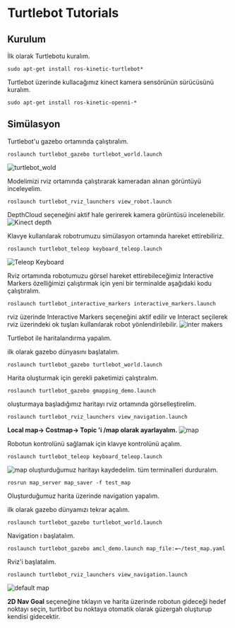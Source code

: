 # Turtlebot  Tutorials

## Kurulum

İlk olarak Turtlebotu kuralım.

    sudo apt-get install ros-kinetic-turtlebot*
    
Turtlebot üzerinde kullacağımız kinect kamera sensörünün sürücüsünü kuralım.

    sudo apt-get install ros-kinetic-openni-*    
  
## Simülasyon

Turtlebot'u gazebo ortamında çalıştıralım.

    roslaunch turtlebot_gazebo turtlebot_world.launch
![turtlebot_wold](https://github.com/raclab/RACLAB/blob/master/images/ROS/sim_first_gazebo_launching.png)

Modelimizi rviz ortamında çalıştırarak kameradan alınan görüntüyü inceleyelim.
    
    roslaunch turtlebot_rviz_launchers view_robot.launch

DepthCloud seçeneğini aktif hale gerirerek kamera görüntüsü incelenebilir.
![Kinect depth](https://github.com/raclab/RACLAB/blob/master/images/ROS/simulated-kinect.png)

Klavye kullanılarak robotrumuzu simülasyon ortamında hareket ettirebiliriz.

    roslaunch turtlebot_teleop keyboard_teleop.launch
![Teleop Keyboard](https://github.com/raclab/RACLAB/blob/master/images/ROS/sim_teleop_keyboard.png)

Rviz ortamında robotumuzu görsel hareket ettirebileceğimiz Interactive Markers özelliğimizi çalıştırmak için yeni bir terminalde aşağıdaki kodu çalıştıralım.

    roslaunch turtlebot_interactive_markers interactive_markers.launch
    
rviz üzerinde Interactive Markers seçeneğini aktif edilir ve Interact seçilerek rviz üzerindeki ok tuşları kullanılarak robot yönlendirilebilir.
![inter makers](https://github.com/raclab/RACLAB/blob/master/images/ROS/sim_teleop_inter_markers.png)

Turtlebot ile haritalandırma yapalım.

ilk olarak gazebo dünyasını başlatalım.

    roslaunch turtlebot_gazebo turtlebot_world.launch 
Harita oluşturmak için gerekli paketimizi çalıştıralım.    

    roslaunch turtlebot_gazebo gmapping_demo.launch  
oluşturmaya başladığımız haritayı rviz ortamında görselleştirelim.

    roslaunch turtlebot_rviz_launchers view_navigation.launch
    
**Local map-> Costmap-> Topic 'i /map olarak ayarlayalım.**
![map](https://github.com/raclab/RACLAB/blob/master/images/ROS/sim_local_map_topic.png)

Robotun kontrolünü sağlamak için klavye kontrolünü açalım.

    roslaunch turtlebot_teleop keyboard_teleop.launch

![map](https://github.com/raclab/RACLAB/blob/master/images/ROS/sim_map.png)
oluşturduğumuz haritayı kaydedelim. tüm terminalleri durduralım.

    rosrun map_server map_saver -f test_map

Oluşturduğumuz harita üzerinde navigation yapalım.

ilk olarak gazebo dünyamızı tekrar açalım.

    roslaunch turtlebot_gazebo turtlebot_world.launch 
Navigation ı başlatalım.

    roslaunch turtlebot_gazebo amcl_demo.launch map_file:=~/test_map.yaml
Rviz'i başlatalım.

    roslaunch turtlebot_rviz_launchers view_navigation.launch


![default map](https://github.com/raclab/RACLAB/blob/master/images/ROS/sim_default_map.png)

**2D Nav Goal** seçeneğine tıklayın ve harita üzerinde robotun gideceği hedef noktayı seçin, turtlrbot bu noktaya otomatik olarak güzergah oluşturup kendisi gidecektir.



    
